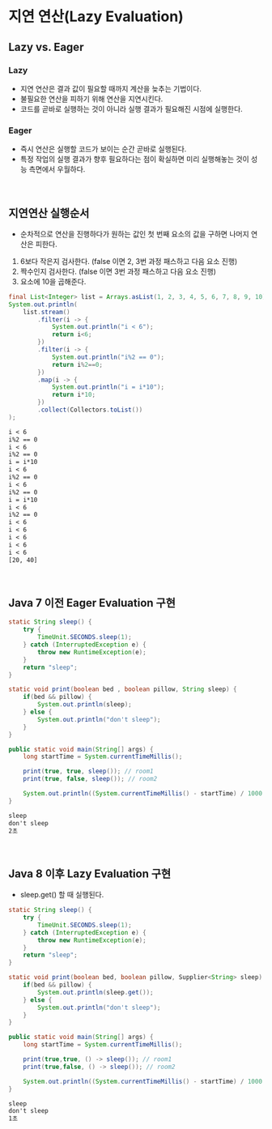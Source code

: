 # 지연 연산(Lazy Evaluation)
## Lazy vs. Eager
### Lazy
- 지연 연산은 결과 값이 필요할 때까지 계산을 늦추는 기법이다.
- 불필요한 연산을 피하기 위해 연산을 지연시킨다.
- 코드를 곧바로 실행하는 것이 아니라 실행 결과가 필요해진 시점에 실행한다.
### Eager
- 즉시 연산은 실행할 코드가 보이는 순간 곧바로 실행된다.
- 특정 작업의 실행 결과가 향후 필요하다는 점이 확실하면 미리 실행해놓는 것이 성능 측면에서 우월하다.

<br>

## 지연연산 실행순서
- 순차적으로 연산을 진행하다가 원하는 값인 첫 번째 요소의 값을 구하면 나머지 연산은 피한다.
1. 6보다 작은지 검사한다. (false 이면 2, 3번 과정 패스하고 다음 요소 진행)
2. 짝수인지 검사한다. (false 이면 3번 과정 패스하고 다음 요소 진행)
3. 요소에 10을 곱해준다.

```java
final List<Integer> list = Arrays.asList(1, 2, 3, 4, 5, 6, 7, 8, 9, 10);
System.out.println(
    list.stream()
        .filter(i -> {
            System.out.println("i < 6");
            return i<6;
        })
        .filter(i -> {
            System.out.println("i%2 == 0");
            return i%2==0;
        })
        .map(i -> {
            System.out.println("i = i*10");
            return i*10;
        })
        .collect(Collectors.toList())
);
```
```txt
i < 6
i%2 == 0
i < 6
i%2 == 0
i = i*10
i < 6
i%2 == 0
i < 6
i%2 == 0
i = i*10
i < 6
i%2 == 0
i < 6
i < 6
i < 6
i < 6
i < 6
[20, 40]
```

<br>

## Java 7 이전 Eager Evaluation 구현
```java
static String sleep() {
    try {
        TimeUnit.SECONDS.sleep(1);
    } catch (InterruptedException e) {
        throw new RuntimeException(e);
    }
    return "sleep";
}

static void print(boolean bed , boolean pillow, String sleep) {
    if(bed && pillow) {
        System.out.println(sleep);
    } else {
        System.out.println("don't sleep");
    }
}

public static void main(String[] args) {
    long startTime = System.currentTimeMillis();

    print(true, true, sleep()); // room1
    print(true, false, sleep()); // room2

    System.out.println((System.currentTimeMillis() - startTime) / 1000 + "초");
}
```
```txt
sleep
don't sleep
2초
```

<br>

## Java 8 이후 Lazy Evaluation 구현
- sleep.get() 할 때 실행된다.
```java
static String sleep() {
    try {
        TimeUnit.SECONDS.sleep(1);
    } catch (InterruptedException e) {
        throw new RuntimeException(e);
    }
    return "sleep";
}

static void print(boolean bed, boolean pillow, Supplier<String> sleep) {
    if(bed && pillow) {
        System.out.println(sleep.get());
    } else {
        System.out.println("don't sleep");
    }
}

public static void main(String[] args) {
    long startTime = System.currentTimeMillis();

    print(true,true, () -> sleep()); // room1
    print(true,false, () -> sleep()); // room2

    System.out.println((System.currentTimeMillis() - startTime) / 1000 + "초");
}
```
```txt
sleep
don't sleep
1초
```